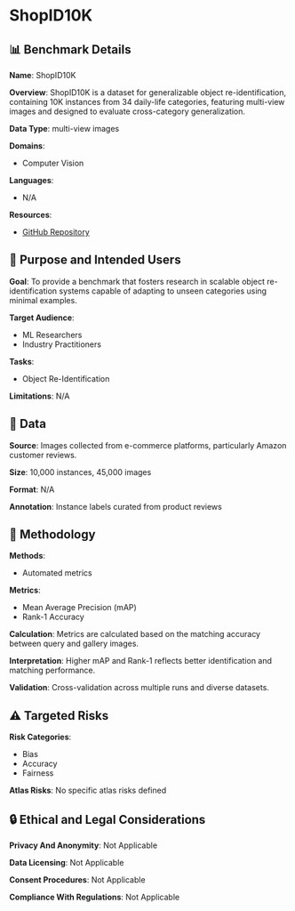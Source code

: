# ShopID10K

## 📊 Benchmark Details

**Name**: ShopID10K

**Overview**: ShopID10K is a dataset for generalizable object re-identification, containing 10K instances from 34 daily-life categories, featuring multi-view images and designed to evaluate cross-category generalization.

**Data Type**: multi-view images

**Domains**:
- Computer Vision

**Languages**:
- N/A

**Resources**:
- [GitHub Repository](https://github.com/Hzzone/VICP)

## 🎯 Purpose and Intended Users

**Goal**: To provide a benchmark that fosters research in scalable object re-identification systems capable of adapting to unseen categories using minimal examples.

**Target Audience**:
- ML Researchers
- Industry Practitioners

**Tasks**:
- Object Re-Identification

**Limitations**: N/A

## 💾 Data

**Source**: Images collected from e-commerce platforms, particularly Amazon customer reviews.

**Size**: 10,000 instances, 45,000 images

**Format**: N/A

**Annotation**: Instance labels curated from product reviews

## 🔬 Methodology

**Methods**:
- Automated metrics

**Metrics**:
- Mean Average Precision (mAP)
- Rank-1 Accuracy

**Calculation**: Metrics are calculated based on the matching accuracy between query and gallery images.

**Interpretation**: Higher mAP and Rank-1 reflects better identification and matching performance.

**Validation**: Cross-validation across multiple runs and diverse datasets.

## ⚠️ Targeted Risks

**Risk Categories**:
- Bias
- Accuracy
- Fairness

**Atlas Risks**:
No specific atlas risks defined

## 🔒 Ethical and Legal Considerations

**Privacy And Anonymity**: Not Applicable

**Data Licensing**: Not Applicable

**Consent Procedures**: Not Applicable

**Compliance With Regulations**: Not Applicable
